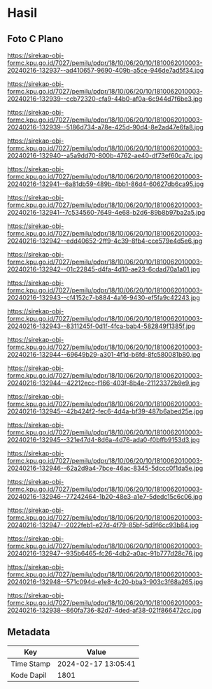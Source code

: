 # Hasil

## Foto C Plano

https://sirekap-obj-formc.kpu.go.id/7027/pemilu/pdpr/18/10/06/20/10/1810062010003-20240216-132937--ad410657-9690-409b-a5ce-946de7ad5f34.jpg

https://sirekap-obj-formc.kpu.go.id/7027/pemilu/pdpr/18/10/06/20/10/1810062010003-20240216-132939--ccb72320-cfa9-44b0-af0a-6c944d7f6be3.jpg

https://sirekap-obj-formc.kpu.go.id/7027/pemilu/pdpr/18/10/06/20/10/1810062010003-20240216-132939--5186d734-a78e-425d-90d4-8e2ad47e6fa8.jpg

https://sirekap-obj-formc.kpu.go.id/7027/pemilu/pdpr/18/10/06/20/10/1810062010003-20240216-132940--a5a9dd70-800b-4762-ae40-df73ef60ca7c.jpg

https://sirekap-obj-formc.kpu.go.id/7027/pemilu/pdpr/18/10/06/20/10/1810062010003-20240216-132941--6a81db59-489b-4bb1-86d4-60627db6ca95.jpg

https://sirekap-obj-formc.kpu.go.id/7027/pemilu/pdpr/18/10/06/20/10/1810062010003-20240216-132941--7c534560-7649-4e68-b2d6-89b8b97ba2a5.jpg

https://sirekap-obj-formc.kpu.go.id/7027/pemilu/pdpr/18/10/06/20/10/1810062010003-20240216-132942--edd40652-2ff9-4c39-8fb4-cce579e4d5e6.jpg

https://sirekap-obj-formc.kpu.go.id/7027/pemilu/pdpr/18/10/06/20/10/1810062010003-20240216-132942--01c22845-d4fa-4d10-ae23-6cdad70a1a01.jpg

https://sirekap-obj-formc.kpu.go.id/7027/pemilu/pdpr/18/10/06/20/10/1810062010003-20240216-132943--cf4152c7-b884-4a16-9430-ef5fa9c42243.jpg

https://sirekap-obj-formc.kpu.go.id/7027/pemilu/pdpr/18/10/06/20/10/1810062010003-20240216-132943--8311245f-0d1f-4fca-bab4-582849f1385f.jpg

https://sirekap-obj-formc.kpu.go.id/7027/pemilu/pdpr/18/10/06/20/10/1810062010003-20240216-132944--69649b29-a301-4f1d-b6fd-8fc580081b80.jpg

https://sirekap-obj-formc.kpu.go.id/7027/pemilu/pdpr/18/10/06/20/10/1810062010003-20240216-132944--42212ecc-f166-403f-8b4e-21123372b9e9.jpg

https://sirekap-obj-formc.kpu.go.id/7027/pemilu/pdpr/18/10/06/20/10/1810062010003-20240216-132945--42b424f2-fec6-4d4a-bf39-487b6abed25e.jpg

https://sirekap-obj-formc.kpu.go.id/7027/pemilu/pdpr/18/10/06/20/10/1810062010003-20240216-132945--321e47d4-8d6a-4d76-ada0-f0bffb9153d3.jpg

https://sirekap-obj-formc.kpu.go.id/7027/pemilu/pdpr/18/10/06/20/10/1810062010003-20240216-132946--62a2d9a4-7bce-46ac-8345-5dccc0f1da5e.jpg

https://sirekap-obj-formc.kpu.go.id/7027/pemilu/pdpr/18/10/06/20/10/1810062010003-20240216-132946--77242464-1b20-48e3-a1e7-5dedc15c6c06.jpg

https://sirekap-obj-formc.kpu.go.id/7027/pemilu/pdpr/18/10/06/20/10/1810062010003-20240216-132947--2022feb1-e27d-4f79-85bf-5d9f6cc93b84.jpg

https://sirekap-obj-formc.kpu.go.id/7027/pemilu/pdpr/18/10/06/20/10/1810062010003-20240216-132947--935b6465-fc26-4db2-a0ac-91b777d28c76.jpg

https://sirekap-obj-formc.kpu.go.id/7027/pemilu/pdpr/18/10/06/20/10/1810062010003-20240216-132948--571c094d-e1e8-4c20-bba3-903c3f68a265.jpg

https://sirekap-obj-formc.kpu.go.id/7027/pemilu/pdpr/18/10/06/20/10/1810062010003-20240216-132938--860fa736-82d7-4ded-af38-021f866472cc.jpg


## Metadata

| Key        | Value               |
| ---------- | ------------------- |
| Time Stamp | 2024-02-17 13:05:41 |
| Kode Dapil | 1801                |



